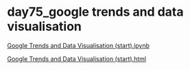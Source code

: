 # day75_google trends and data visualisation

[Google Trends and Data Visualisation (start).ipynb](Google_Trends_and_Data_Visualisation_(start).ipynb)

[Google Trends and Data Visualisation (start).html](Google_Trends_and_Data_Visualisation_(start).html)
